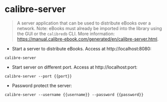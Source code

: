 # calibre-server

> A server application that can be used to distribute eBooks over a network.
> Note: eBooks must already be imported into the library using the GUI or the `calibredb` CLI.
> More information: <https://manual.calibre-ebook.com/generated/en/calibre-server.html>.

- Start a server to distribute eBooks. Access at http://localhost:8080:

`calibre-server`

- Start server on different port. Access at http://localhost:port:

`calibre-server --port {{port}}`

- Password protect the server:

`calibre-server --username {{username}} --password {{password}}`
